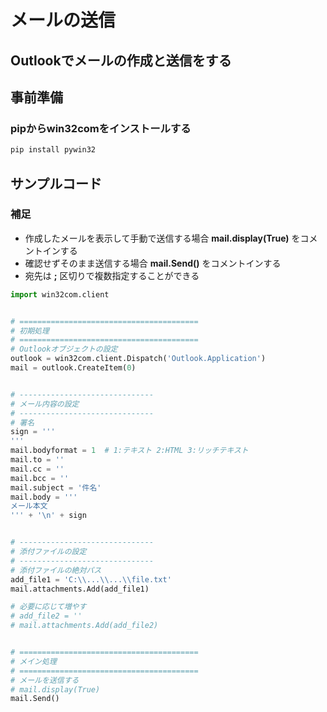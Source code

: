 # メールの送信

## Outlookでメールの作成と送信をする

## 事前準備

### pipからwin32comをインストールする

```cmd
pip install pywin32
```

## サンプルコード

### 補足

* 作成したメールを表示して手動で送信する場合 **mail.display(True)** をコメントインする
* 確認せずそのまま送信する場合 **mail.Send()** をコメントインする
* 宛先は **;** 区切りで複数指定することができる

```python
import win32com.client


# ========================================
# 初期処理
# ========================================
# Outlookオブジェクトの設定
outlook = win32com.client.Dispatch('Outlook.Application')
mail = outlook.CreateItem(0)


# ------------------------------
# メール内容の設定
# ------------------------------
# 署名
sign = '''
'''
mail.bodyformat = 1  # 1:テキスト 2:HTML 3:リッチテキスト
mail.to = ''
mail.cc = ''
mail.bcc = ''
mail.subject = '件名'
mail.body = '''
メール本文
''' + '\n' + sign


# ------------------------------
# 添付ファイルの設定
# ------------------------------
# 添付ファイルの絶対パス
add_file1 = 'C:\\...\\...\\file.txt'
mail.attachments.Add(add_file1)

# 必要に応じて増やす
# add_file2 = ''
# mail.attachments.Add(add_file2)


# ========================================
# メイン処理
# ========================================
# メールを送信する
# mail.display(True)
mail.Send()
```
